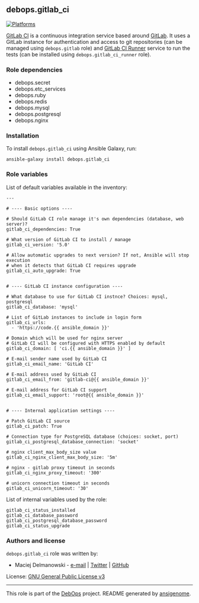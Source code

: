 ## debops.gitlab_ci
[![Platforms](http://img.shields.io/badge/platforms-debian%20|%20ubuntu-lightgrey.svg)](#)


[GitLab CI](https://about.gitlab.com/gitlab-ci/) is a continuous
integration service based around [GitLab](https://about.gitlab.com/). It
uses a GitLab instance for authentication and access to git repositories
(can be managed using `debops.gitlab` role) and [GitLab CI
Runner](https://github.com/gitlabhq/gitlab-ci-runner) service to run the
tests (can be installed using `debops.gitlab_ci_runner` role).

### Role dependencies

- debops.secret
- debops.etc_services
- debops.ruby
- debops.redis
- debops.mysql
- debops.postgresql
- debops.nginx


### Installation

To install `debops.gitlab_ci` using Ansible Galaxy, run:

    ansible-galaxy install debops.gitlab_ci


### Role variables

List of default variables available in the inventory:

    ---
    
    # ---- Basic options ----
    
    # Should GitLab CI role manage it's own dependencies (database, web server)?
    gitlab_ci_dependencies: True
    
    # What version of GitLab CI to install / manage
    gitlab_ci_version: '5.0'
    
    # Allow automatic upgrades to next version? If not, Ansible will stop execution
    # when it detects that GitLab CI requires upgrade
    gitlab_ci_auto_upgrade: True
    
    
    # ---- GitLab CI instance configuration ----
    
    # What database to use for GitLab CI instnce? Choices: mysql, postgresql
    gitlab_ci_database: 'mysql'
    
    # List of GitLab instances to include in login form
    gitlab_ci_urls:
      - 'https://code.{{ ansible_domain }}'
    
    # Domain which will be used for nginx server
    # GitLab CI will be configured with HTTPS enabled by default
    gitlab_ci_domain: [ 'ci.{{ ansible_domain }}' ]
    
    # E-mail sender name used by GitLab CI
    gitlab_ci_email_name: 'GitLab CI'
    
    # E-mail address used by GitLab CI
    gitlab_ci_email_from: 'gitlab-ci@{{ ansible_domain }}'
    
    # E-mail address for GitLab CI support
    gitlab_ci_email_support: 'root@{{ ansible_domain }}'
    
    
    # ---- Internal application settings ----
    
    # Patch GitLab CI source
    gitlab_ci_patch: True
    
    # Connection type for PostgreSQL database (choices: socket, port)
    gitlab_ci_postgresql_database_connection: 'socket'
    
    # nginx client_max_body_size value
    gitlab_ci_nginx_client_max_body_size: '5m'
    
    # nginx - gitlab proxy timeout in seconds
    gitlab_ci_nginx_proxy_timeout: '300'
    
    # unicorn connection timeout in seconds
    gitlab_ci_unicorn_timeout: '30'



List of internal variables used by the role:

    gitlab_ci_status_installed
    gitlab_ci_database_password
    gitlab_ci_postgresql_database_password
    gitlab_ci_status_upgrade



### Authors and license

`debops.gitlab_ci` role was written by:

- Maciej Delmanowski - [e-mail](mailto:drybjed@gmail.com) | [Twitter](https://twitter.com/drybjed) | [GitHub](https://github.com/drybjed)


License: [GNU General Public License v3](https://tldrlegal.com/license/gnu-general-public-license-v3-(gpl-3))


***

This role is part of the [DebOps](http://debops.org/) project. README generated by [ansigenome](https://github.com/nickjj/ansigenome/).

